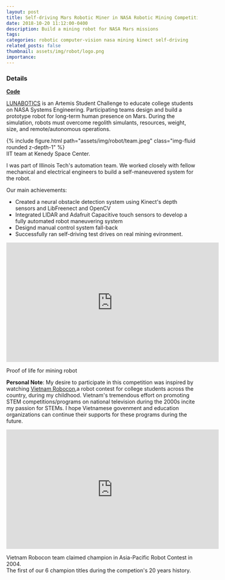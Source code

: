 ```yaml
---
layout: post
title: Self-driving Mars Robotic Miner in NASA Robotic Mining Competition 2018
date: 2018-10-20 11:12:00-0400
description: Build a mining robot for NASA Mars missions
tags: 
categories: robotic computer-vision nasa mining kinect self-driving
related_posts: false
thumbnail: assets/img/robot/logo.png
importance:
---
```

<h3> Details </h3>
<div class="row" >
    <div class="col-sm-3" style="font-weight:300;"> 
    <strong> <a href="https://github.com/tungdnguyen/nasa-robot"> Code </a> </strong>
    </div>
</div>

[LUNABOTICS](https://www.nasa.gov/press-release/nasa-announces-robotic-mining-competition-0) is an Artemis Student Challenge to educate college students on NASA Systems Engineering. Participating teams design and build a prototype robot for long-term human presence on Mars. During the simulation, robots must overcome regolith simulants, resources, weight, size, and remote/autonomous operations.

<div class="row mt-3">
        {% include figure.html path="assets/img/robot/team.jpeg" class="img-fluid rounded z-depth-1" %}
</div>
<div class="caption">
    IIT team at Kenedy Space Center.
</div>

I was part of Illinois Tech's automation team. We worked closely with fellow mechanical and electrical engineers to build a self-maneuvered system for the robot.

Our main achievements: 

  - Created a neural obstacle detection system using Kinect's depth sensors and LibFreenect and OpenCV
  - Integrated LIDAR and Adafruit Capacitive touch sensors to develop a fully automated robot maneuvering system
  - Designd manual control system fall-back
  - Successfully ran self-driving test drives on real mining evironment.

<p align="center"><iframe width="560" height="315" src="https://www.youtube.com/embed/5FNd6rH5uJ4" title="YouTube video player" frameborder="0" allow="accelerometer; autoplay; clipboard-write; encrypted-media; gyroscope; picture-in-picture; web-share" allowfullscreen></iframe></p>
<div class="caption">
    Proof of life for mining robot
</div>

**Personal Note**: My desire to participate in this competition was inspired by watching [Vietnam Robocon](https://www.youtube.com/watch?v=FI2VTcHbP4Q),a robot contest for college students across the country,  during my childhood. Vietnam's tremendous effort on promoting STEM competitions/programs on national television during the 2000s incite my passion for STEMs. I hope Vietnamese govenment and education organizations can continue their supports for these programs during the future.

<p align="center"><iframe width="560" height="315" src="https://www.youtube.com/embed/m5mSOAzYh6s" title="YouTube video player" frameborder="0" allow="accelerometer; autoplay; clipboard-write; encrypted-media; gyroscope; picture-in-picture; web-share" allowfullscreen></iframe></p>
<div class="caption">
    Vietnam Robocon team claimed champion in Asia-Pacific Robot Contest in 2004. <br> The first of our 6 champion titles during the competion's 20 years history.
</div>